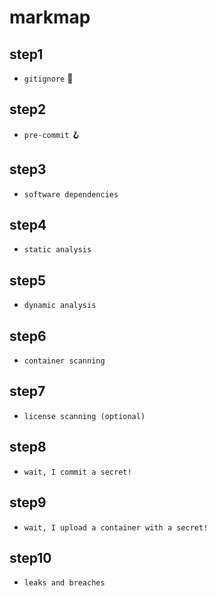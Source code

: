 # markmap

## step1
- `gitignore` 🐝

## step2
- `pre-commit` 🪝

## step3
- `software dependencies`

## step4
- `static analysis`

## step5
- `dynamic analysis`

## step6
- `container scanning`

## step7
- `license scanning (optional)`

## step8
- `wait, I commit a secret!`

## step9
- `wait, I upload a container with a secret!`

## step10
- `leaks and breaches`

